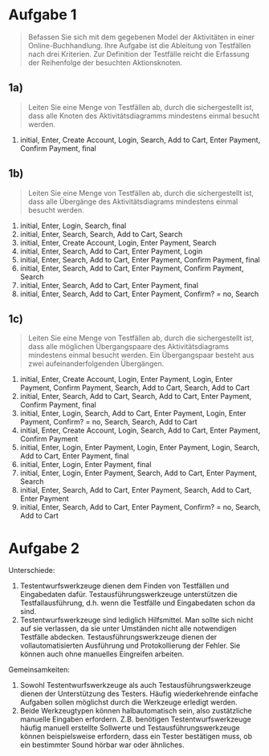 Aufgabe 1
==

> Befassen Sie sich mit dem gegebenen Model der Aktivitäten in einer
> Online-Buchhandlung. Ihre Aufgabe ist die Ableitung von Testfällen nach drei
> Kriterien. Zur Definition der Testfälle reicht die Erfassung der Reihenfolge
> der besuchten Aktionsknoten.

1a)
--

> Leiten Sie eine Menge von Testfällen ab, durch die sichergestellt ist, dass
> alle Knoten des Aktivitätsdiagramms mindestens einmal besucht werden.

1. initial, Enter, Create Account, Login, Search, Add to Cart, Enter Payment, Confirm Payment, final

1b)
--

> Leiten Sie eine Menge von Testfällen ab, durch die sichergestellt ist, dass
> alle Übergänge des Aktivitätsdiagrams mindestens einmal besucht werden.

1. initial, Enter, Login, Search, final
2. initial, Enter, Search, Search, Add to Cart, Search
3. initial, Enter, Create Account, Login, Enter Payment, Search
4. initial, Enter, Search, Add to Cart, Enter Payment, Login
5. initial, Enter, Search, Add to Cart, Enter Payment, Confirm Payment, final
6. initial, Enter, Search, Add to Cart, Enter Payment, Confirm Payment, Search
7. initial, Enter, Search, Add to Cart, Enter Payment, final
8. initial, Enter, Search, Add to Cart, Enter Payment, Confirm? = no, Search

1c)
--

> Leiten Sie eine Menge von Testfällen ab, durch die sichergestellt ist, dass
> alle möglichen Übergangspaare des Aktivitätsdiagrams mindestens einmal
> besucht werden. Ein Übergangspaar besteht aus zwei aufeinanderfolgenden
> Übergängen.

1. initial, Enter, Create Account, Login, Enter Payment, Login, Enter Payment, Confirm Payment, Search, Add to Cart, Search, Add to Cart
2. initial, Enter, Search, Add to Cart, Search, Add to Cart, Enter Payment, Confirm Payment, final
3. initial, Enter, Login, Search, Add to Cart, Enter Payment, Login, Enter Payment, Confirm? = no, Search, Search, Add to Cart
4. initial, Enter, Create Account, Login, Search, Add to Cart, Enter Payment, Confirm Payment
5. initial, Enter, Login, Enter Payment, Login, Enter Payment, Login, Search, Add to Cart, Enter Payment, final
6. initial, Enter, Login, Enter Payment, final
7. initial, Enter, Login, Enter Payment, Search, Add to Cart, Enter Payment, Search
8. initial, Enter, Search, Add to Cart, Enter Payment, Search, Add to Cart, Enter Payment
9. initial, Enter, Search, Add to Cart, Enter Payment, Confirm? = no, Search, Add to Cart

Aufgabe 2
==

Unterschiede:

1. Testentwurfswerkzeuge dienen dem Finden von Testfällen und Eingabedaten dafür. Testausführungswerkzeuge unterstützen die
Testfallausführung, d.h. wenn die Testfälle und Eingabedaten schon da sind.
2. Testentwurfswerkzeuge sind lediglich Hilfsmittel. Man sollte sich nicht auf sie verlassen, da sie unter Umständen nicht alle
notwendigen Testfälle abdecken. Testausführungswerkzeuge dienen der vollautomatisierten Ausführung und Protokollierung der Fehler.
Sie können auch ohne manuelles Eingreifen arbeiten.

Gemeinsamkeiten:

1. Sowohl Testentwurfswerkzeuge als auch Testausführungswerkzeuge dienen der Unterstützung des Testers. Häufig wiederkehrende einfache Aufgaben sollen möglichst durch die Werkzeuge erledigt werden.
2. Beide Werkzeugtypen können halbautomatisch sein, also zustätzliche manuelle Eingaben erfordern. Z.B. benötigen Testentwurfswerkzeuge häufig manuell erstellte Sollwerte und Testausführungswerkzeuge können beispielsweise erfordern, dass ein Tester bestätigen muss, ob ein bestimmter Sound hörbar war oder ähnliches.
